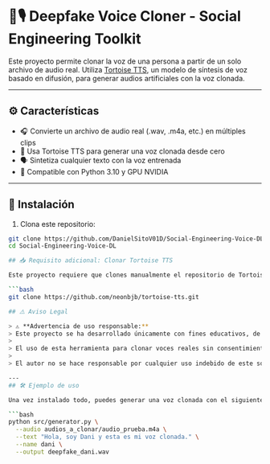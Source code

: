# 🧠🎙️ Deepfake Voice Cloner - Social Engineering Toolkit

Este proyecto permite clonar la voz de una persona a partir de un solo archivo de audio real. Utiliza [Tortoise TTS](https://github.com/neonbjb/tortoise-tts), un modelo de síntesis de voz basado en difusión, para generar audios artificiales con la voz clonada.

---

## ⚙️ Características

- 🎧 Convierte un archivo de audio real (.wav, .m4a, etc.) en múltiples clips
- 🧠 Usa Tortoise TTS para generar una voz clonada desde cero
- 🗣️ Sintetiza cualquier texto con la voz entrenada
- 🐍 Compatible con Python 3.10 y GPU NVIDIA

---

## 🚀 Instalación

1. Clona este repositorio:

```bash
git clone https://github.com/DanielSitoV01D/Social-Engineering-Voice-DL
cd Social-Engineering-Voice-DL

## 📥 Requisito adicional: Clonar Tortoise TTS

Este proyecto requiere que clones manualmente el repositorio de Tortoise TTS (no viene incluido por defecto):

```bash
git clone https://github.com/neonbjb/tortoise-tts.git

## ⚠️ Aviso Legal

> ⚠️ **Advertencia de uso responsable:**  
> Este proyecto se ha desarrollado únicamente con fines educativos, de investigación y para pruebas autorizadas de seguridad.  
> 
> El uso de esta herramienta para clonar voces reales sin consentimiento explícito puede violar leyes de privacidad, propiedad intelectual y derechos de imagen.  
> 
> El autor no se hace responsable por cualquier uso indebido de este software.

---
## 🛠️ Ejemplo de uso

Una vez instalado todo, puedes generar una voz clonada con el siguiente comando:

```bash
python src/generator.py \
  --audio audios_a_clonar/audio_prueba.m4a \
  --text "Hola, soy Dani y esta es mi voz clonada." \
  --name dani \
  --output deepfake_dani.wav